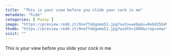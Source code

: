 ```yaml
---
title:  "This is your view before you slide your cock in me"
metadate: "hide"
categories: [ Pussy ]
image: "https://preview.redd.it/9neffobgomo51.jpg?auto=webp&s=0ebd25b494a33bbfe35579761edfaffb24adc1b3"
thumb: "https://preview.redd.it/9neffobgomo51.jpg?width=1080&crop=smart&auto=webp&s=41f0f46ee867baf0373f09fa6c4d924e559d25a8"
visit: ""
---
```

This is your view before you slide your cock in me
